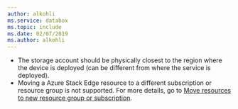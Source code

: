 ```yaml
---
author: alkohli
ms.service: databox  
ms.topic: include
ms.date: 02/07/2019
ms.author: alkohli
---
```


- The storage account should be physically closest to the region where the device is deployed (can be different from where the service is deployed).
- Moving a Azure Stack Edge resource to a different subscription or resource group is not supported. For more details, go to [Move resources to new resource group or subscription](../articles/azure-resource-manager/management/move-resource-group-and-subscription.md).